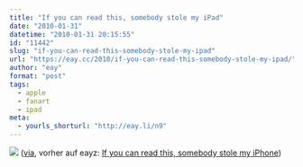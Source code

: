 ```yaml
---
title: "If you can read this, somebody stole my iPad"
date: "2010-01-31"
datetime: "2010-01-31 20:15:55"
id: "11442"
slug: "if-you-can-read-this-somebody-stole-my-ipad"
url: "https://eay.cc/2010/if-you-can-read-this-somebody-stole-my-ipad/"
author: "eay"
format: "post"
tags:
  - apple
  - fanart
  - ipad
meta:
  - yourls_shorturl: "http://eay.li/n9"
---
```


![](https://eay.cc/uploads/2010/ipadhand.jpg) ([via](http://www.b3ta.com/board/9891359), vorher auf eayz: [If you can read this, somebody stole my iPhone](et/2009/if-you-can-read-this/))

